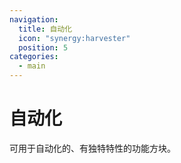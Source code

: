 ```yaml
---
navigation:
  title: 自动化
  icon: "synergy:harvester"
  position: 5
categories:
  - main
---
```


# 自动化

可用于自动化的、有独特特性的功能方块。

<CategoryIndex category="automation"></CategoryIndex>
